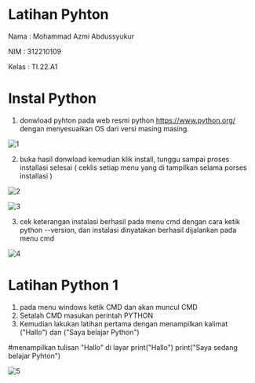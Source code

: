 # Latihan Pyhton
Nama    : Mohammad Azmi Abdussyukur

NIM     : 312210109

Kelas   : TI.22.A1
# Instal Python
1. donwload pyhton pada web resmi python https://www.python.org/ dengan menyesuaikan OS dari versi masing masing. 

![1](https://user-images.githubusercontent.com/115864496/197967600-fec586f3-8909-4ff2-8811-0a02fe6d71a9.png)

2. buka hasil donwload kemudian klik install, tunggu sampai proses installasi selesai ( ceklis setiap menu yang di tampilkan selama porses installasi )

![2](https://user-images.githubusercontent.com/115864496/197967876-ef2eaa99-cde1-4b01-9824-3d1420a2e94c.png)

![3](https://user-images.githubusercontent.com/115864496/197968144-37150ef1-ef49-43c6-803e-1afa829ca95f.png)


3. cek keterangan instalasi berhasil pada menu cmd dengan cara ketik python --version, dan instalasi dinyatakan berhasil dijalankan pada menu cmd

![4](https://user-images.githubusercontent.com/115864496/197969344-74d521b2-c064-48e9-8223-aad8572ce4c6.png)
# Latihan Python 1
1. pada menu windows ketik CMD dan akan muncul CMD
2. Setalah CMD masukan perintah PYTHON
3. Kemudian lakukan latihan pertama dengan menampilkan kalimat ("Hallo") dan ("Saya belajar Python")

#menampilkan tulisan "Hallo" di layar
print("Hallo")
print("Saya sedang belajar Pyhton")

![5](https://user-images.githubusercontent.com/115864496/197973707-4bdc0a04-c69c-475a-8f03-a581d9abc93d.png)
